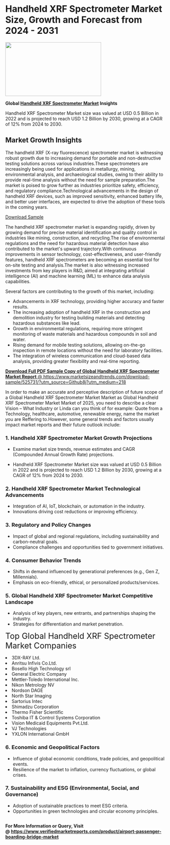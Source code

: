 <H1>Handheld XRF Spectrometer Market Size, Growth and Forecast from 2024 - 2031</H1><img class="aligncenter size-medium wp-image-584254" src="https://thirdeyenews.in/wp-content/uploads/2024/09/Global-Market-Research-300x168.jpeg" alt="" width="300" height="168" /><p><strong>Global&nbsp;<a href="https://www.marketsizeandtrends.com/download-sample/525731/?utm_source=Github8j?utm_medium=218">Handheld XRF Spectrometer Market</a> Insights</strong></p><p>Handheld XRF Spectrometer Market size was valued at USD 0.5 Billion in 2022 and is projected to reach USD 1.2 Billion by 2030, growing at a CAGR of 12% from 2024 to 2030.</p><p><h2>Market Growth Insights</h2> <p>The handheld XRF (X-ray fluorescence) spectrometer market is witnessing robust growth due to increasing demand for portable and non-destructive testing solutions across various industries.These spectrometers are increasingly being used for applications in metallurgy, mining, environmental analysis, and archaeological studies, owing to their ability to provide real-time analysis without the need for sample preparation.The market is poised to grow further as industries prioritize safety, efficiency, and regulatory compliance.Technological advancements in the design of handheld XRF devices, such as improved sensitivity, enhanced battery life, and better user interfaces, are expected to drive the adoption of these tools in the coming years.</p> <p><a href="#">Download Sample</a></p> <p>The handheld XRF spectrometer market is expanding rapidly, driven by growing demand for precise material identification and quality control in industries like mining, construction, and recycling.The rise of environmental regulations and the need for hazardous material detection have also contributed to the market's upward trajectory.With continuous improvements in sensor technology, cost-effectiveness, and user-friendly features, handheld XRF spectrometers are becoming an essential tool for on-site testing and analysis.The market is also witnessing increased investments from key players in R&D, aimed at integrating artificial intelligence (AI) and machine learning (ML) to enhance data analysis capabilities.</p> <p>Several factors are contributing to the growth of this market, including: <ul> <li>Advancements in XRF technology, providing higher accuracy and faster results.</li> <li>The increasing adoption of handheld XRF in the construction and demolition industry for testing building materials and detecting hazardous substances like lead.</li> <li>Growth in environmental regulations, requiring more stringent monitoring of waste materials and hazardous compounds in soil and water.</li> <li>Rising demand for mobile testing solutions, allowing on-the-go inspection in remote locations without the need for laboratory facilities.</li> <li>The integration of wireless communication and cloud-based data analysis, providing greater flexibility and real-time reporting.</li> </ul></p> <p><a href="#"></p><p><span class=""><strong>Download Full PDF Sample Copy of Global Handheld XRF Spectrometer Market Report</strong> @ <a href="https://www.marketsizeandtrends.com/download-sample/525731/?utm_source=Github8j?utm_medium=218" target="_blank">https://www.marketsizeandtrends.com/download-sample/525731/?utm_source=Github8j?utm_medium=218</a></span></p><p>In order to make an accurate and perceptive description of future scope of a Global&nbsp;Handheld XRF Spectrometer Market Market as Global&nbsp;Handheld XRF Spectrometer Market Market of 2025, you need to describe a clear Vision &ndash; What Industry or Linda can you think of for example: Quote from a Technology, healthcare, automotive, renewable energy, name the market you are Reffering to.However, some general trends and factors usually impact market reports and their future outlook include:</p><h3>1.&nbsp;<strong>Handheld XRF Spectrometer Market Growth Projections</strong></h3><ul><li>Examine market size trends, revenue estimates and CAGR (Compounded Annual Growth Rate) projections.</li><li><p>Handheld XRF Spectrometer Market size was valued at USD 0.5 Billion in 2022 and is projected to reach USD 1.2 Billion by 2030, growing at a CAGR of 12% from 2024 to 2030.</p></li></ul><h3>2.&nbsp;<strong>Handheld XRF Spectrometer Market Technological Advancements</strong></h3><ul><li>Integration of AI, IoT, blockchain, or automation in the industry.</li><li>Innovations driving cost reductions or improving efficiency.</li></ul><h3>3.&nbsp;<strong>Regulatory and Policy Changes</strong></h3><ul><li>Impact of global and regional regulations, including sustainability and carbon-neutral goals.</li><li>Compliance challenges and opportunities tied to government initiatives.</li></ul><h3>4.&nbsp;<strong>Consumer Behavior Trends</strong></h3><ul><li>Shifts in demand influenced by generational preferences (e.g., Gen Z, Millennials).</li><li>Emphasis on eco-friendly, ethical, or personalized products/services.</li></ul><h3>5.&nbsp;<strong>Global Handheld XRF Spectrometer Market Competitive Landscape</strong></h3><ul><li>Analysis of key players, new entrants, and partnerships shaping the industry.</li><li>Strategies for differentiation and market penetration.</li></ul><p data-pm-slice="1 1 []"><span style="color: inherit; font-family: inherit; font-size: 25px;">Top Global Handheld XRF Spectrometer Market Companies</span></p><div class="" data-test-id=""><p><li>3DX-RAY Ltd.</li><li> Anritsu Infivis Co.Ltd.</li><li> Bosello High Technology srl</li><li> General Electric Company</li><li> Mettler-Toledo International Inc.</li><li> Nikon Metrology NV</li><li> Nordson DAGE</li><li> North Star Imaging</li><li> Sartorius Intec</li><li> Shimadzu Corporation</li><li> Thermo Fisher Scientific</li><li> Toshiba IT & Control Systems Corporation</li><li> Vision Medicaid Equipments Pvt.Ltd.</li><li> VJ Technologies</li><li> YXLON International GmbH</li></p></div><h3>6.&nbsp;<strong>Economic and Geopolitical Factors</strong></h3><ul><li>Influence of global economic conditions, trade policies, and geopolitical events.</li><li>Resilience of the market to inflation, currency fluctuations, or global crises.</li></ul><h3>7.&nbsp;<strong>Sustainability and ESG (Environmental, Social, and Governance)</strong></h3><ul><li>Adoption of sustainable practices to meet ESG criteria.</li><li>Opportunities in green technologies and circular economy principles.</li></ul><h2><strong style="font-size: 14px;">For More Information or Query, Visit @&nbsp;</strong><a style="background-color: #ffffff; font-size: 14px;" href="https://www.marketsizeandtrends.com/report/handheld-xrf-spectrometer-market/" target="_blank">https://www.verifiedmarketreports.com/product/airport-passenger-boarding-bridge-market</a></h2>